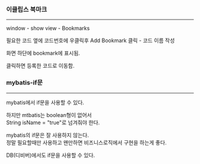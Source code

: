 ### 이클립스 북마크

---

window - show view - Bookmarks

필요한 코드 옆에 코드번호에 우클릭후 Add Bookmark 클릭 - 코드 이름 작성

화면 하단에 bookmark에 표시됨.

클릭하면 등록한 코드로 이동함.

### mybatis-if문

---

mybatis에서 if문을 사용할 수 있다.

하지만 mtbatis는 boolean형이 없어서  
String isName = "true"로 넘겨줘야 한다.

mybatis의 if문은 잘 사용하지 않는다.  
정말 필요할때만 사용하고 왠만하면 비즈니스로직에서 구현을 하는게 좋다.

DB(디비버)에서도 if문을 사용할 수 있다.
